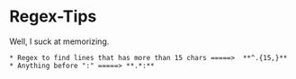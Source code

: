 # Regex-Tips
Well, I suck at memorizing.


```
* Regex to find lines that has more than 15 chars =====>  **^.{15,}**
* Anything before ":" =====> **.*:**
```
